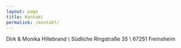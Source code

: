 ```yaml
---
layout: page
title: Kontakt
permalink: /kontakt/
---
```


<p class="message">
  Dirk & Monika Hillebrand \
  Südliche Ringstraße 35 \
  67251 Freinsheim
</p>
